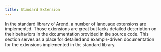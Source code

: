 ```yaml
---
title: Standard Extension
---
```


 [lib]: /documentation/getting-started#standard-library
 [ext]: /about/arend-features#language-extensions

In the [standard library][lib] of Arend, a number of [language extensions][ext] are implemented.
Those extensions are great but lacks detailed description on their behaviors in the documentation
provided in the source code.
This section serves as a place for detailed and example-driven documentation for the extensions
implemented in the standard library.
